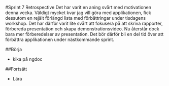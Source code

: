 #Sprint 7 Retrospective
Det har varit en aning svårt med motivationen denna vecka. Väldigt mycket kvar jag vill göra med applikationen, fick dessutom en rejält förlängd lista med förbättringar under tisdagens workshop. Det har därför varit lite svårt att fokusera på att skriva rapporter, förbereda presentation och skapa demonstrationsvideo. Nu återstår dock bara mer förberedelser av presentation. Det bör därför bli en del tid över att förbättra applikationen under nästkommande sprint.

##Börja
* kika på ngdoc

##Fortsätt
* Lära
